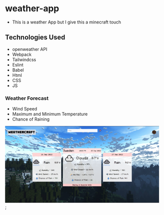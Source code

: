 # weather-app
- This is a weather App but I give this a minecraft touch

## Technologies Used
- openweather API
- Webpack 
- Tailwindcss
- Eslint
- Babel
- Html
- CSS
- JS

### Weather Forecast
- Wind Speed
- Maximum and Minimum Temperature
- Chance of Raining


![WeatherCraft](https://github.com/Tribhuwan-Joshi/weather-app/blob/main/src/Images/preview.png);
